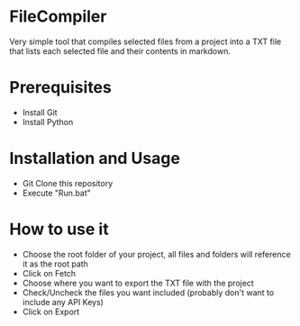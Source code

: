 # FileCompiler
Very simple tool that compiles selected files from a project into a TXT file that lists each selected file and their contents in markdown.

# Prerequisites
- Install Git
- Install Python

# Installation and Usage
- Git Clone this repository
- Execute "Run.bat"

# How to use it
- Choose the root folder of your project, all files and folders will reference it as the root path
- Click on Fetch
- Choose where you want to export the TXT file with the project
- Check/Uncheck the files you want included (probably don't want to include any API Keys)
- Click on Export